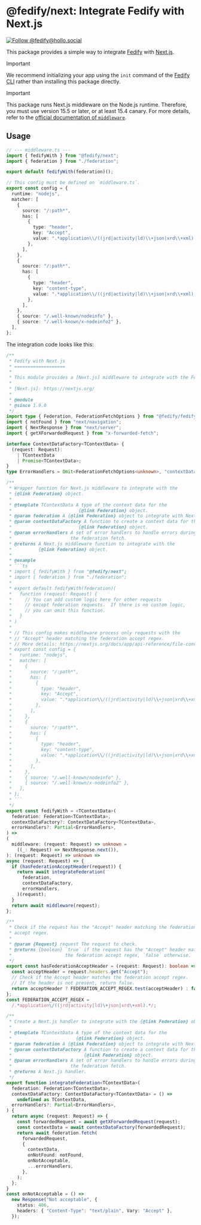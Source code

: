 <!-- deno-fmt-ignore-file -->

@fedify/next: Integrate Fedify with Next.js
===========================================

[![Follow @fedify@hollo.social][@fedify@hollo.social badge]][@fedify@hollo.social]

This package provides a simple way to integrate [Fedify] with [Next.js].

> [!IMPORTANT]
> We recommend initializing your app using the `init` command of the
> [Fedify CLI] rather than installing this package directly.

> [!IMPORTANT]
> This package runs Next.js middleware on the Node.js runtime.
> Therefore, you must use version 15.5 or later, or at least 15.4 canary.
> For more details, refer to the [official documentation of `middleware`].

[@fedify@hollo.social badge]: https://fedi-badge.deno.dev/@fedify@hollo.social/followers.svg
[@fedify@hollo.social]: https://hollo.social/@fedify
[Fedify]: https://fedify.dev/
[Next.js]: https://nextjs.org/
[Fedify CLI]: https://www.npmjs.com/package/@fedify/cli
[official documentation of `middleware`]: https://nextjs.org/docs/app/api-reference/file-conventions/middleware#runtime


Usage
-----

~~~~ typescript
// --- middleware.ts ---
import { fedifyWith } from "@fedify/next";
import { federation } from "./federation";

export default fedifyWith(federation)();

// This config must be defined on `middleware.ts`.
export const config = {
  runtime: "nodejs",
  matcher: [
    {
      source: "/:path*",
      has: [
        {
          type: "header",
          key: "Accept",
          value: ".*application\\/((jrd|activity|ld)\\+json|xrd\\+xml).*",
        },
      ],
    },
    {
      source: "/:path*",
      has: [
        {
          type: "header",
          key: "content-type",
          value: ".*application\\/((jrd|activity|ld)\\+json|xrd\\+xml).*",
        },
      ],
    },
    { source: "/.well-known/nodeinfo" },
    { source: "/.well-known/x-nodeinfo2" },
  ],
};
~~~~

The integration code looks like this:

~~~~ typescript
/**
 * Fedify with Next.js
 * ===================
 *
 * This module provides a [Next.js] middleware to integrate with the Fedify.
 *
 * [Next.js]: https://nextjs.org/
 *
 * @module
 * @since 1.9.0
 */
import type { Federation, FederationFetchOptions } from "@fedify/fedify";
import { notFound } from "next/navigation";
import { NextResponse } from "next/server";
import { getXForwardedRequest } from "x-forwarded-fetch";

interface ContextDataFactory<TContextData> {
  (request: Request):
    | TContextData
    | Promise<TContextData>;
}
type ErrorHandlers = Omit<FederationFetchOptions<unknown>, "contextData">;

/**
 * Wrapper function for Next.js middleware to integrate with the
 * {@link Federation} object.
 *
 * @template TContextData A type of the context data for the
 *                         {@link Federation} object.
 * @param federation A {@link Federation} object to integrate with Next.js.
 * @param contextDataFactory A function to create a context data for the
 *                         {@link Federation} object.
 * @param errorHandlers A set of error handlers to handle errors during
 *                      the federation fetch.
 * @returns A Next.js middleware function to integrate with the
 *          {@link Federation} object.
 *
 * @example
 * ```ts
 * import { fedifyWith } from "@fedify/next";
 * import { federation } from "./federation";
 *
 * export default fedifyWith(federation)(
 *   function (request: Request) {
 *     // You can add custom logic here for other requests
 *     // except federation requests.  If there is no custom logic,
 *     // you can omit this function.
 *   }
 * )
 *
 * // This config makes middleware process only requests with the
 * // "Accept" header matching the federation accept regex.
 * // More details: https://nextjs.org/docs/app/api-reference/file-conventions/middleware#config-object-optional.
 * export const config = {
 *   runtime: "nodejs",
 *   matcher: [
 *     {
 *       source: "/:path*",
 *       has: [
 *         {
 *           type: "header",
 *           key: "Accept",
 *           value: ".*application\\/((jrd|activity|ld)\\+json|xrd\\+xml).*",
 *         },
 *       ],
 *     },
 *     {
 *       source: "/:path*",
 *       has: [
 *         {
 *           type: "header",
 *           key: "content-type",
 *           value: ".*application\\/((jrd|activity|ld)\\+json|xrd\\+xml).*",
 *         },
 *       ],
 *     },
 *     { source: "/.well-known/nodeinfo" },
 *     { source: "/.well-known/x-nodeinfo2" },
 *   ],
 * };
 * ```
 */
export const fedifyWith = <TContextData>(
  federation: Federation<TContextData>,
  contextDataFactory?: ContextDataFactory<TContextData>,
  errorHandlers?: Partial<ErrorHandlers>,
) =>
(
  middleware: (request: Request) => unknown =
    ((_: Request) => NextResponse.next()),
): (request: Request) => unknown =>
async (request: Request) => {
  if (hasFederationAcceptHeader(request)) {
    return await integrateFederation(
      federation,
      contextDataFactory,
      errorHandlers,
    )(request);
  }
  return await middleware(request);
};

/**
 * Check if the request has the "Accept" header matching the federation
 * accept regex.
 *
 * @param {Request} request The request to check.
 * @returns {boolean} `true` if the request has the "Accept" header matching
 *                    the federation accept regex, `false` otherwise.
 */
export const hasFederationAcceptHeader = (request: Request): boolean => {
  const acceptHeader = request.headers.get("Accept");
  // Check if the Accept header matches the federation accept regex.
  // If the header is not present, return false.
  return acceptHeader ? FEDERATION_ACCEPT_REGEX.test(acceptHeader) : false;
};
const FEDERATION_ACCEPT_REGEX =
  /.*application\/((jrd|activity|ld)\+json|xrd\+xml).*/;

/**
 * Create a Next.js handler to integrate with the {@link Federation} object.
 *
 * @template TContextData A type of the context data for the
 *                        {@link Federation} object.
 * @param federation A {@link Federation} object to integrate with Next.js.
 * @param contextDataFactory A function to create a context data for the
 *                           {@link Federation} object.
 * @param errorHandlers A set of error handlers to handle errors during
 *                      the federation fetch.
 * @returns A Next.js handler.
 */
export function integrateFederation<TContextData>(
  federation: Federation<TContextData>,
  contextDataFactory: ContextDataFactory<TContextData> = () =>
    undefined as TContextData,
  errorHandlers?: Partial<ErrorHandlers>,
) {
  return async (request: Request) => {
    const forwardedRequest = await getXForwardedRequest(request);
    const contextData = await contextDataFactory(forwardedRequest);
    return await federation.fetch(
      forwardedRequest,
      {
        contextData,
        onNotFound: notFound,
        onNotAcceptable,
        ...errorHandlers,
      },
    );
  };
}
const onNotAcceptable = () =>
  new Response("Not acceptable", {
    status: 406,
    headers: { "Content-Type": "text/plain", Vary: "Accept" },
  });
~~~~

